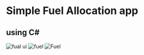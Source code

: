# Simple Fuel Allocation app
## using C#
![fual ui](https://user-images.githubusercontent.com/26426507/186206928-fbb04a2e-796d-437c-aca6-a8bf3ce30a71.png)
![fuel ](https://user-images.githubusercontent.com/26426507/186207063-5d69b211-f761-4c25-85c2-00aecfcff18b.png)
![Fuel](https://user-images.githubusercontent.com/26426507/186219887-dd664ade-bcf5-4107-a7f0-949966a118cc.gif)
